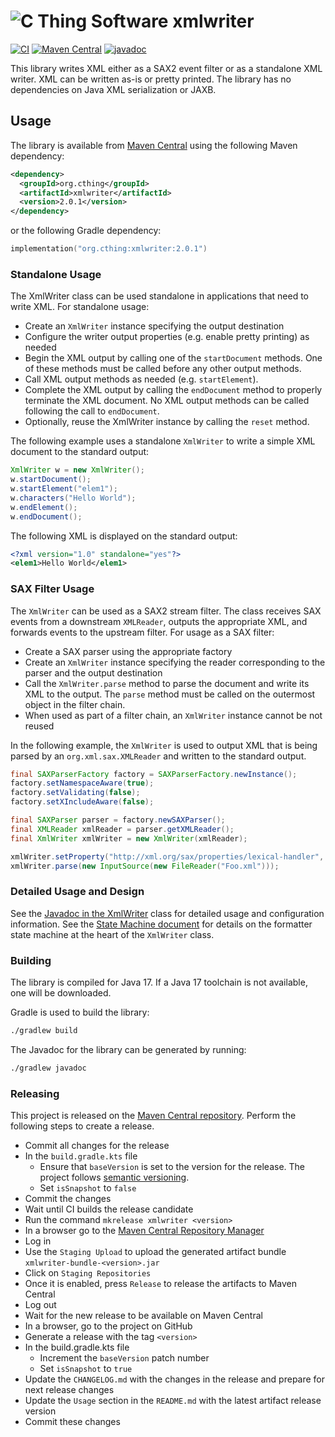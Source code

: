 # ![C Thing Software](https://www.cthing.com/branding/CThingSoftware-57x60.png "C Thing Software") xmlwriter

[![CI](https://github.com/cthing/xmlwriter/actions/workflows/ci.yml/badge.svg)](https://github.com/cthing/xmlwriter/actions/workflows/ci.yml)
[![Maven Central](https://maven-badges.herokuapp.com/maven-central/org.cthing/xmlwriter/badge.svg)](https://maven-badges.herokuapp.com/maven-central/org.cthing/xmlwriter)
[![javadoc](https://javadoc.io/badge2/org.cthing/xmlwriter/javadoc.svg)](https://javadoc.io/doc/org.cthing/xmlwriter)

This library writes XML either as a SAX2 event filter or as a standalone XML writer. XML can be written
as-is or pretty printed. The library has no dependencies on Java XML serialization or JAXB.

## Usage
The library is available from [Maven Central](https://repo.maven.apache.org/maven2/org/cthing/xmlwriter/) using the following Maven dependency:
```xml
<dependency>
  <groupId>org.cthing</groupId>
  <artifactId>xmlwriter</artifactId>
  <version>2.0.1</version>
</dependency>
```
or the following Gradle dependency:
```kotlin
implementation("org.cthing:xmlwriter:2.0.1")
```

### Standalone Usage
The XmlWriter class can be used standalone in applications that need to write XML. For standalone usage:
* Create an `XmlWriter` instance specifying the output destination
* Configure the writer output properties (e.g. enable pretty printing) as needed
* Begin the XML output by calling one of the `startDocument` methods. One 
  of these methods must be called before any other output methods.
* Call XML output methods as needed (e.g. `startElement`).
* Complete the XML output by calling the `endDocument` method to properly terminate the
  XML document. No XML output methods can be called following the call to `endDocument`.
* Optionally, reuse the XmlWriter instance by calling the `reset` method.

The following example uses a standalone `XmlWriter` to write a simple XML document to the standard output:
```java
XmlWriter w = new XmlWriter();
w.startDocument();
w.startElement("elem1");
w.characters("Hello World");
w.endElement();
w.endDocument();
```
The following XML is displayed on the standard output:
```xml
<?xml version="1.0" standalone="yes"?>
<elem1>Hello World</elem1>
```

### SAX Filter Usage
The `XmlWriter` can be used as a SAX2 stream filter. The class receives SAX events from a downstream `XMLReader`, 
outputs the appropriate XML, and forwards events to the upstream filter. For usage as a SAX filter:
* Create a SAX parser using the appropriate factory
* Create an `XmlWriter` instance specifying the reader corresponding to the parser and the output destination
* Call the `XmlWriter.parse` method to parse the document and write its XML to the output. The `parse`
  method must be called on the outermost object in the filter chain.
* When used as part of a filter chain, an `XmlWriter` instance cannot be not reused

In the following example, the `XmlWriter` is used to output XML that is being parsed by an
`org.xml.sax.XMLReader` and written to the standard output.
```java
final SAXParserFactory factory = SAXParserFactory.newInstance();
factory.setNamespaceAware(true);
factory.setValidating(false);
factory.setXIncludeAware(false);

final SAXParser parser = factory.newSAXParser();
final XMLReader xmlReader = parser.getXMLReader();
final XmlWriter xmlWriter = new XmlWriter(xmlReader);

xmlWriter.setProperty("http://xml.org/sax/properties/lexical-handler", xmlWriter);
xmlWriter.parse(new InputSource(new FileReader("Foo.xml")));
```

### Detailed Usage and Design
See the [Javadoc in the XmlWriter](https://javadoc.io/doc/org.cthing/xmlwriter/latest/org/cthing/xmlwriter/XmlWriter.html) class for detailed
usage and configuration information. See the [State Machine document](dev/docs/StateMachine.md) for details on the formatter state machine
at the heart of the `XmlWriter` class.

### Building
The library is compiled for Java 17. If a Java 17 toolchain is not available, one will be downloaded.

Gradle is used to build the library:
```bash
./gradlew build
```
The Javadoc for the library can be generated by running:
```bash
./gradlew javadoc
```

### Releasing
This project is released on the [Maven Central repository](https://central.sonatype.com/artifact/org.cthing/xmlwriter).
Perform the following steps to create a release.

- Commit all changes for the release
- In the `build.gradle.kts` file
    - Ensure that `baseVersion` is set to the version for the release. The project follows [semantic versioning](https://semver.org/).
    - Set `isSnapshot` to `false`
- Commit the changes
- Wait until CI builds the release candidate
- Run the command `mkrelease xmlwriter <version>`
- In a browser go to the [Maven Central Repository Manager](https://s01.oss.sonatype.org/)
- Log in
- Use the `Staging Upload` to upload the generated artifact bundle `xmlwriter-bundle-<version>.jar`
- Click on `Staging Repositories`
- Once it is enabled, press `Release` to release the artifacts to Maven Central
- Log out
- Wait for the new release to be available on Maven Central
- In a browser, go to the project on GitHub
- Generate a release with the tag `<version>`
- In the build.gradle.kts file
    - Increment the `baseVersion` patch number
    - Set `isSnapshot` to `true`
- Update the `CHANGELOG.md` with the changes in the release and prepare for next release changes
- Update the `Usage` section in the `README.md` with the latest artifact release version
- Commit these changes
